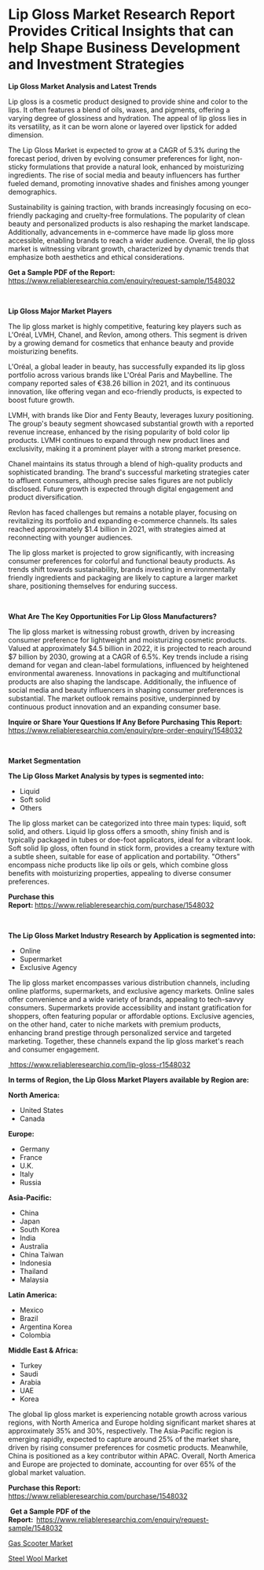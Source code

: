 <p><h1>Lip Gloss Market Research Report Provides Critical Insights that can help Shape Business Development and Investment Strategies</h1></p><p><strong>Lip Gloss Market Analysis and Latest Trends</strong></p>
<p><p>Lip gloss is a cosmetic product designed to provide shine and color to the lips. It often features a blend of oils, waxes, and pigments, offering a varying degree of glossiness and hydration. The appeal of lip gloss lies in its versatility, as it can be worn alone or layered over lipstick for added dimension. </p><p>The Lip Gloss Market is expected to grow at a CAGR of 5.3% during the forecast period, driven by evolving consumer preferences for light, non-sticky formulations that provide a natural look, enhanced by moisturizing ingredients. The rise of social media and beauty influencers has further fueled demand, promoting innovative shades and finishes among younger demographics. </p><p>Sustainability is gaining traction, with brands increasingly focusing on eco-friendly packaging and cruelty-free formulations. The popularity of clean beauty and personalized products is also reshaping the market landscape. Additionally, advancements in e-commerce have made lip gloss more accessible, enabling brands to reach a wider audience. Overall, the lip gloss market is witnessing vibrant growth, characterized by dynamic trends that emphasize both aesthetics and ethical considerations.</p></p>
<p><strong>Get a Sample PDF of the Report:&nbsp;</strong> <a href="https://www.reliableresearchiq.com/enquiry/request-sample/1548032?utm_campaign=103&utm_medium=2&utm_source=Github&utm_content=ia&utm_term=08022025&utm_id=lip-gloss">https://www.reliableresearchiq.com/enquiry/request-sample/1548032</a></p>
<p>&nbsp;</p>
<p><strong>Lip Gloss Major Market Players</strong></p>
<p><p>The lip gloss market is highly competitive, featuring key players such as L'Oréal, LVMH, Chanel, and Revlon, among others. This segment is driven by a growing demand for cosmetics that enhance beauty and provide moisturizing benefits. </p><p>L'Oréal, a global leader in beauty, has successfully expanded its lip gloss portfolio across various brands like L'Oréal Paris and Maybelline. The company reported sales of €38.26 billion in 2021, and its continuous innovation, like offering vegan and eco-friendly products, is expected to boost future growth.</p><p>LVMH, with brands like Dior and Fenty Beauty, leverages luxury positioning. The group's beauty segment showcased substantial growth with a reported revenue increase, enhanced by the rising popularity of bold color lip products. LVMH continues to expand through new product lines and exclusivity, making it a prominent player with a strong market presence.</p><p>Chanel maintains its status through a blend of high-quality products and sophisticated branding. The brand's successful marketing strategies cater to affluent consumers, although precise sales figures are not publicly disclosed. Future growth is expected through digital engagement and product diversification.</p><p>Revlon has faced challenges but remains a notable player, focusing on revitalizing its portfolio and expanding e-commerce channels. Its sales reached approximately $1.4 billion in 2021, with strategies aimed at reconnecting with younger audiences.</p><p>The lip gloss market is projected to grow significantly, with increasing consumer preferences for colorful and functional beauty products. As trends shift towards sustainability, brands investing in environmentally friendly ingredients and packaging are likely to capture a larger market share, positioning themselves for enduring success.</p></p>
<p>&nbsp;</p>
<p><strong>What Are The Key Opportunities For Lip Gloss Manufacturers?</strong></p>
<p><p>The lip gloss market is witnessing robust growth, driven by increasing consumer preference for lightweight and moisturizing cosmetic products. Valued at approximately $4.5 billion in 2022, it is projected to reach around $7 billion by 2030, growing at a CAGR of 6.5%. Key trends include a rising demand for vegan and clean-label formulations, influenced by heightened environmental awareness. Innovations in packaging and multifunctional products are also shaping the landscape. Additionally, the influence of social media and beauty influencers in shaping consumer preferences is substantial. The market outlook remains positive, underpinned by continuous product innovation and an expanding consumer base.</p></p>
<p><strong>Inquire or Share Your Questions If Any Before Purchasing This Report:</strong> <a href="https://www.reliableresearchiq.com/enquiry/pre-order-enquiry/1548032?utm_campaign=103&utm_medium=2&utm_source=Github&utm_content=ia&utm_term=08022025&utm_id=lip-gloss">https://www.reliableresearchiq.com/enquiry/pre-order-enquiry/1548032</a></p>
<p>&nbsp;</p>
<p><strong>Market Segmentation</strong></p>
<p><strong>The Lip Gloss Market Analysis by types is segmented into:</strong></p>
<p><ul><li>Liquid</li><li>Soft solid</li><li>Others</li></ul></p>
<p><p>The lip gloss market can be categorized into three main types: liquid, soft solid, and others. Liquid lip gloss offers a smooth, shiny finish and is typically packaged in tubes or doe-foot applicators, ideal for a vibrant look. Soft solid lip gloss, often found in stick form, provides a creamy texture with a subtle sheen, suitable for ease of application and portability. "Others" encompass niche products like lip oils or gels, which combine gloss benefits with moisturizing properties, appealing to diverse consumer preferences.</p></p>
<p><strong>Purchase this Report:&nbsp;</strong><a href="https://www.reliableresearchiq.com/purchase/1548032?utm_campaign=103&utm_medium=2&utm_source=Github&utm_content=ia&utm_term=08022025&utm_id=lip-gloss">https://www.reliableresearchiq.com/purchase/1548032</a></p>
<p>&nbsp;</p>
<p><strong>The Lip Gloss Market Industry Research by Application is segmented into:</strong></p>
<p><ul><li>Online</li><li>Supermarket</li><li>Exclusive Agency</li></ul></p>
<p><p>The lip gloss market encompasses various distribution channels, including online platforms, supermarkets, and exclusive agency markets. Online sales offer convenience and a wide variety of brands, appealing to tech-savvy consumers. Supermarkets provide accessibility and instant gratification for shoppers, often featuring popular or affordable options. Exclusive agencies, on the other hand, cater to niche markets with premium products, enhancing brand prestige through personalized service and targeted marketing. Together, these channels expand the lip gloss market's reach and consumer engagement.</p></p>
<p><a href="https://www.reliableresearchiq.com/lip-gloss-r1548032?utm_campaign=103&utm_medium=2&utm_source=Github&utm_content=ia&utm_term=08022025&utm_id=lip-gloss">&nbsp;https://www.reliableresearchiq.com/lip-gloss-r1548032</a></p>
<p><strong>In terms of Region, the Lip Gloss Market Players available by Region are:</strong></p>
<p>
    <p> <strong> North America: </strong>
        <ul>
            <li>United States</li>
            <li>Canada</li>
        </ul>
        </p> 
    <p> <strong> Europe: </strong>
        <ul>
            <li>Germany</li>
            <li>France</li>
            <li>U.K.</li>
            <li>Italy</li>
            <li>Russia</li>
        </ul>
        </p> 
    <p> <strong> Asia-Pacific: </strong>
        <ul>
            <li>China</li>
            <li>Japan</li>
            <li>South Korea</li>
            <li>India</li>
            <li>Australia</li>
            <li>China Taiwan</li>
            <li>Indonesia</li>
            <li>Thailand</li>
            <li>Malaysia</li>
        </ul>
        </p> 
    <p> <strong> Latin America: </strong>
        <ul>
            <li>Mexico</li>
            <li>Brazil</li>
            <li>Argentina Korea</li>
            <li>Colombia</li>
        </ul>
        </p> 
    <p> <strong> Middle East & Africa: </strong>
        <ul>
            <li>Turkey</li>
            <li>Saudi</li>
            <li>Arabia</li>
            <li>UAE</li>
            <li>Korea</li>
        </ul>
    </p>
    </p>
<p><p>The global lip gloss market is experiencing notable growth across various regions, with North America and Europe holding significant market shares at approximately 35% and 30%, respectively. The Asia-Pacific region is emerging rapidly, expected to capture around 25% of the market share, driven by rising consumer preferences for cosmetic products. Meanwhile, China is positioned as a key contributor within APAC. Overall, North America and Europe are projected to dominate, accounting for over 65% of the global market valuation.</p></p>
<p><strong>Purchase this Report: </strong><a href="https://www.reliableresearchiq.com/purchase/1548032?utm_campaign=103&utm_medium=2&utm_source=Github&utm_content=ia&utm_term=08022025&utm_id=lip-gloss">https://www.reliableresearchiq.com/purchase/1548032</a></p>
<p>&nbsp;<strong>Get a Sample PDF of the Report:&nbsp;&nbsp;</strong><a href="https://www.reliableresearchiq.com/enquiry/request-sample/1548032?utm_campaign=103&utm_medium=2&utm_source=Github&utm_content=ia&utm_term=08022025&utm_id=lip-gloss">https://www.reliableresearchiq.com/enquiry/request-sample/1548032</a></p>
<p><strong></strong></p>
<p><p><a href="https://github.com/doljanzwald/Market-Research-Report-List-1/blob/main/gas-scooter-market.md?utm_campaign=103&utm_medium=2&utm_source=Github&utm_content=ia&utm_term=08022025&utm_id=lip-gloss">Gas Scooter Market</a></p><p><a href="https://github.com/erobbyelhaw9/Market-Research-Report-List-1/blob/main/steel-wool-market.md?utm_campaign=103&utm_medium=2&utm_source=Github&utm_content=ia&utm_term=08022025&utm_id=lip-gloss">Steel Wool Market</a></p></p>